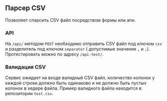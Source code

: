 ## Парсер CSV

Позволяет спарсить CSV файл посредством формы или апи.

### API

На `/api/` методом `POST` необходимо отправить CSV файл под ключом `csv` и разделитель под ключом `separator` (
допустимые значение `,` и `;`). Протестировать можно по адресу `/api-test/`.

### Валидация CSV

Сервис ожидает на входе валидный CSV файл, количество колонок у каждой строки должно быть одинаково и не должно быть
пустых колонок в хедере файла. Пример валидного файла находится в репозитории `test.csv`.
